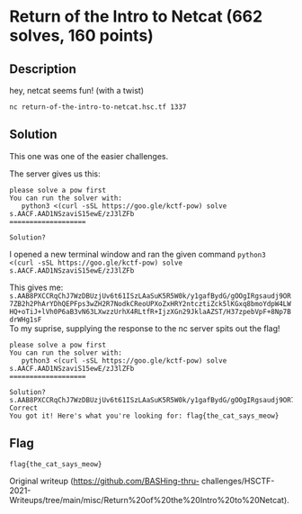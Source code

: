 # Return of the Intro to Netcat (662 solves, 160 points)  
## Description  
hey, netcat seems fun! (with a twist)

`nc return-of-the-intro-to-netcat.hsc.tf 1337`  
## Solution  
This one was one of the easier challenges.

The server gives us this:  
```== proof-of-work: enabled ==  
please solve a pow first  
You can run the solver with:  
   python3 <(curl -sSL https://goo.gle/kctf-pow) solve
s.AACF.AAD1NSzaviS15ewE/zJ3lZFb  
===================

Solution?  
```  
I opened a new terminal window and ran the given command ``python3 <(curl -sSL
https://goo.gle/kctf-pow) solve s.AACF.AAD1NSzaviS15ewE/zJ3lZFb``

This gives me:
``s.AAB8PXCCRqChJ7WzDBUzjUv6t61ISzLAaSuK5R5W0k/y1gafBydG/gOOgIRgsaudj9OR7ZB2h2PhArYDhQEPFps3wZH2R7NodkCReoUPXoZxHRY2ntcztiZck5lKGxq8bmoYdpW4LWHQ+oTiJ+lVh0P6aB3vN63LXwzzUrhX4RLtfR+IjzXGn29JklaAZST/H37zpebVpF+8Np7BdrWHg1sF``  
To my suprise, supplying the response to the nc server spits out the flag!  
```== proof-of-work: enabled ==  
please solve a pow first  
You can run the solver with:  
   python3 <(curl -sSL https://goo.gle/kctf-pow) solve
s.AACF.AAD1NSzaviS15ewE/zJ3lZFb  
===================

Solution?
s.AAB8PXCCRqChJ7WzDBUzjUv6t61ISzLAaSuK5R5W0k/y1gafBydG/gOOgIRgsaudj9OR7ZB2h2PhArYDhQEPFps3wZH2R7NodkCReoUPXoZxHRY2ntcztiZck5lKGxq8bmoYdpW4LWHQ+oTiJ+lVh0P6aB3vN63LXwzzUrhX4RLtfR+IjzXGn29JklaAZST/H37zpebVpF+8Np7BdrWHg1sF  
Correct  
You got it! Here's what you're looking for: flag{the_cat_says_meow}  
```

## Flag  
``flag{the_cat_says_meow}``

Original writeup (https://github.com/BASHing-thru-
challenges/HSCTF-2021-Writeups/tree/main/misc/Return%20of%20the%20Intro%20to%20Netcat).